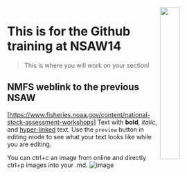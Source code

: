 <img align=right src="https://github.com/NSAWTraining/GithubProjectManagement/blob/main/sandbox/DRAFT_NSAWlogo_v2.png" width=30% height=30%>


# This is for the Github training at NSAW14

> This is where you will work on your section! 

## NMFS weblink to the previous NSAW
[https://www.fisheries.noaa.gov/content/national-stock-assessment-workshops]
Text with **bold**, _italic_, and [hyper-linked](https://ww2.amstat.org/meetings/wsds/2022/index.cfm) text. Use the `preview` button in editing mode to see what your text looks like while you are editing. 

You can ctrl+c an image from online and directly ctrl+p images into your .md. 
![image](https://user-images.githubusercontent.com/63683890/236912726-eb41d3ce-519a-43e1-8fde-1ddfa218ae52.png)
